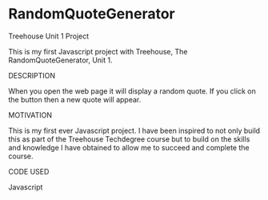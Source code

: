 # RandomQuoteGenerator
 Treehouse Unit 1 Project
 
This is my first Javascript project with Treehouse, The RandomQuoteGenerator, Unit 1.

DESCRIPTION

When you open the web page it will display a random quote. If you click on the button then a new quote will appear.

MOTIVATION

This is my first ever Javascript project.  I have been inspired to not only build this as part of the Treehouse Techdegree course but to build on the skills and knowledge I have obtained to allow me to succeed and complete the course.

CODE USED

Javascript

